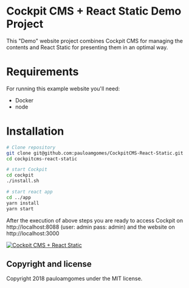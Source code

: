 # Cockpit CMS + React Static Demo Project

This "Demo" website project combines Cockpit CMS for managing the contents and React Static for presenting them in an optimal way.

# Requirements

For running this example website you'll need:

- Docker
- node

# Installation

```bash
# Clone repository
git clone git@github.com:pauloamgomes/CockpitCMS-React-Static.git
cd cockpitcms-react-static

# start Cockpit
cd cockpit
./install.sh

# start react app
cd ../app
yarn install
yarn start
```

After the execution of above steps you are ready to access Cockpit on http://localhost:8088 (user: admin pass: admin) and the website on http://localhost:3000

[![Cockpit CMS + React Static](http://img.youtube.com/vi/9s1HJMHe4zg/0.jpg)](http://www.youtube.com/watch?v=9s1HJMHe4zg "Cockpit CMS + React Static")

## Copyright and license

Copyright 2018 pauloamgomes under the MIT license.
